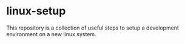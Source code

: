 # linux-setup
This repository is a collection of useful steps to setup a development environment on a new linux system.
